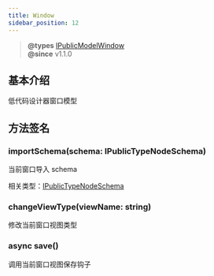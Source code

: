 ```yaml
---
title: Window
sidebar_position: 12
---
```


> **@types** [IPublicModelWindow](https://github.com/alibaba/lowcode-engine/blob/main/packages/types/src/shell/model/window.ts)<br/>
> **@since** v1.1.0


## 基本介绍

低代码设计器窗口模型

## 方法签名

### importSchema(schema: IPublicTypeNodeSchema)
当前窗口导入 schema

相关类型：[IPublicTypeNodeSchema](https://github.com/alibaba/lowcode-engine/blob/main/packages/types/src/shell/type/node-schema.ts)

### changeViewType(viewName: string)
修改当前窗口视图类型

### async save()
调用当前窗口视图保存钩子
